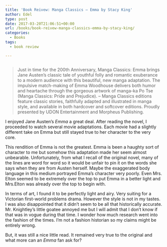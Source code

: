```yaml
---
title: 'Book Reivew: Manga Classics – Emma by Stacy King'
author: Edel
type: post
date: 2017-03-20T21:06:51+00:00
url: /books/book-reivew-manga-classics-emma-by-stacy-king/
categories:
  - Books
tags:
  - book review

---
```

<img data-attachment-id="352" data-permalink="http://edelgrace.me/blog/books/book-reivew-manga-classics-emma-by-stacy-king/attachment/emma-stacy-king/" data-orig-file="https://i0.wp.com/edelgrace.me/blog/wp-content/uploads/2017/03/emma-stacy-king.png?fit=189%2C271" data-orig-size="189,271" data-comments-opened="1" data-image-meta="{&quot;aperture&quot;:&quot;0&quot;,&quot;credit&quot;:&quot;&quot;,&quot;camera&quot;:&quot;&quot;,&quot;caption&quot;:&quot;&quot;,&quot;created_timestamp&quot;:&quot;0&quot;,&quot;copyright&quot;:&quot;&quot;,&quot;focal_length&quot;:&quot;0&quot;,&quot;iso&quot;:&quot;0&quot;,&quot;shutter_speed&quot;:&quot;0&quot;,&quot;title&quot;:&quot;&quot;,&quot;orientation&quot;:&quot;0&quot;}" data-image-title="emma-stacy-king" data-image-description="" data-medium-file="https://i0.wp.com/edelgrace.me/blog/wp-content/uploads/2017/03/emma-stacy-king.png?fit=189%2C271" data-large-file="https://i0.wp.com/edelgrace.me/blog/wp-content/uploads/2017/03/emma-stacy-king.png?fit=189%2C271" src="https://i0.wp.com/edelgrace.me/blog/wp-content/uploads/2017/03/emma-stacy-king.png?resize=189%2C271" alt="" class="alignleft size-full wp-image-352" data-recalc-dims="1" />

> Just in time for the 200th Anniversary, Manga Classics: Emma brings Jane Austen&#8217;s classic tale of youthful folly and romantic exuberance to a modern audience with this beautiful, new manga adaptation. The impulsive match-making of Emma Woodhouse delivers both humor and heartache through the gorgeous artwork of manga-ka Po Tse (Manga Classics: Pride and Prejudice). &#8211; Manga Classics editions feature classic stories, faithfully adapted and illustrated in manga style, and available in both hardcover and softcover editions. Proudly presented by UDON Entertainment and Morpheus Publishing.

I enjoyed Jane Austen&#8217;s _Emma_ a great deal. After reading the novel, I proceeded to watch several movie adaptations. Each movie had a slightly different take on Emma but still stayed true to her character to the very core.

This rendition of Emma is not the greatest. Emma is been a haughty sort of character to me but somehow this adaptation made her seem almost unbearable. Unfortunately, from what I recall of the original novel, many of the lines are word for word so it would be unfair to pin it on the words she says when they are from Austen herself. Maybe the exaggerated body language in this medium portrayed Emma&#8217;s character very poorly. Even Mrs. Elton seemed to be extremely over the top to put Emma in a better light and Mrs.Elton was already over the top to begin with.

In terms of art, I found it to be perfectly light and airy. Very suiting for a Victorian first-world problems drama. However the style is not in my tastes. I was also disappointed that it didn&#8217;t seem to be all that historically accurate. Mr. Knightley&#8217;s little goatee annoyed me but I will admit that I don&#8217;t know if that was in vogue during that time. I wonder how much research went into the fashion of the times. I&#8217;m not a fashion historian so my claims might be entirely wrong.

But, it was still a nice little read. It remained very true to the original and what more can an _Emma_ fan ask for?